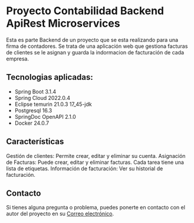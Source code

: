 # Proyecto Contabilidad Backend ApiRest Microservices

Esta es parte Backend de un proyecto que se esta realizando para una firma de contadores. Se trata de una aplicación web
que gestiona facturas de clientes se le asignan y guarda la indormacion de facturación de cada empresa.

## Tecnologias aplicadas:

* Spring Boot 3.1.4
* Spring Cloud 2022.0.4
* Eclipse temurin 21.0.3 17_45-jdk
* Postgresql 16.3
* SpringDoc OpenAPI 2.1.0
* Docker 24.0.7

## Características
Gestión de clientes: Permite crear, editar y eliminar su cuenta.
Asignación de Facturas: Puede crear, editar y eliminar facturas. Cada tarea tiene una lista de etiquetas.
Información de facturación: Ver su historial de facturación.

## Contacto

Si tienes alguna pregunta o problema, puedes ponerte en contacto con el autor del proyecto en
su [Correo electrónico](mailto:davidsantiago434@gmail.com).
